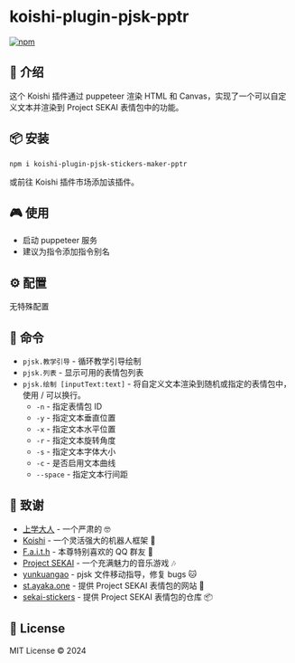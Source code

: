 # koishi-plugin-pjsk-pptr

[![npm](https://img.shields.io/npm/v/koishi-plugin-pjsk-pptr?style=flat-square)](https://www.npmjs.com/package/koishi-plugin-pjsk-pptr)

## 🎈 介绍

这个 Koishi 插件通过 puppeteer 渲染 HTML 和 Canvas，实现了一个可以自定义文本并渲染到 Project SEKAI 表情包中的功能。

## 📦 安装

```
npm i koishi-plugin-pjsk-stickers-maker-pptr
```

或前往 Koishi 插件市场添加该插件。

## 🎮 使用

- 启动 puppeteer 服务
- 建议为指令添加指令别名

## ⚙️ 配置

无特殊配置

## 📝 命令

- `pjsk.教学引导` - 循环教学引导绘制
- `pjsk.列表` - 显示可用的表情包列表
- `pjsk.绘制 [inputText:text]` - 将自定义文本渲染到随机或指定的表情包中，使用 / 可以换行。
  - `-n` - 指定表情包 ID
  - `-y` - 指定文本垂直位置
  - `-x` - 指定文本水平位置
  - `-r` - 指定文本旋转角度
  - `-s` - 指定文本字体大小
  - `-c` - 是否启用文本曲线
  - `--space` - 指定文本行间距

## 🙏 致谢

- [上学大人](https://www.npmjs.com/~shangxue) - 一个严肃的 🤓
- [Koishi](https://koishi.chat/) - 一个灵活强大的机器人框架 🤖
- [F.a.i.t.h](https://user.qzone.qq.com/185110524) - 本尊特别喜欢的 QQ 群友 🥰
- [Project SEKAI](https://pjsekai.sega.jp/) - 一个充满魅力的音乐游戏 🎶
- [yunkuangao](https://github.com/yunkuangao) - pjsk 文件移动指导，修复 bugs 🐱
- [st.ayaka.one](https://st.ayaka.one/) - 提供 Project SEKAI 表情包的网站 🎀
- [sekai-stickers](https://github.com/TheOriginalAyaka/sekai-stickers) - 提供 Project SEKAI 表情包的仓库 📦

## 📄 License

MIT License © 2024
